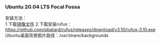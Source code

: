### Ubuntu 20.04 LTS Focal Fossa  
安装方法：  
1.下载[镜像文件](https://releases.ubuntu.com/20.04/ubuntu-20.04-desktop-amd64.iso?_ga=2.44567844.1646509989.1589195447-147625380.1589089798)
2.下载安装rufus：https://github.com/pbatard/rufus/releases/download/v3.10/rufus-3.10.exe
Ubuntu桌面背景图片路径：/usr/share/backgrounds
